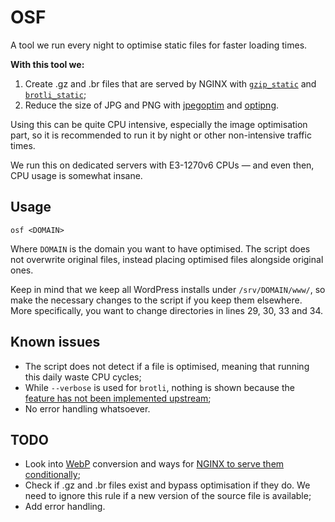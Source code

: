 OSF
=====================

A tool we run every night to optimise static files for faster loading times.

**With this tool we:**

1. Create .gz and .br files that are served by NGINX with [`gzip_static`](https://nginx.org/en/docs/http/ngx_http_gzip_static_module.html#gzip_static) and [`brotli_static`](https://github.com/google/ngx_brotli/blob/master/README.md);
2. Reduce the size of JPG and PNG with [jpegoptim](https://github.com/tjko/jpegoptim) and [optipng](http://optipng.sourceforge.net/).

Using this can be quite CPU intensive, especially the image optimisation part, so it is recommended to run it by night or other non-intensive traffic times.

We run this on dedicated servers with E3-1270v6 CPUs — and even then, CPU usage is somewhat insane.

## Usage
`osf <DOMAIN>`

Where `DOMAIN` is the domain you want to have optimised. The script does not overwrite original files, instead placing optimised files alongside original ones.

Keep in mind that we keep all WordPress installs under `/srv/DOMAIN/www/`, so make the necessary changes to the script if you keep them elsewhere. More specifically, you want to change directories in lines 29, 30, 33 and 34.

## Known issues
* The script does not detect if a file is optimised, meaning that running this daily waste CPU cycles;
* While `--verbose` is used for `brotli`, nothing is shown because the [feature has not been implemented upstream](https://github.com/google/brotli/issues/571);
* No error handling whatsoever.

## TODO
* Look into [WebP](https://developers.google.com/speed/webp/) conversion and ways for [NGINX to serve them conditionally](https://centminmod.com/webp/);
* Check if .gz and .br files exist and bypass optimisation if they do. We need to ignore this rule if a new version of the source file is available;
* Add error handling.
